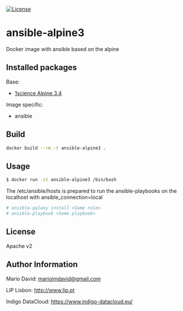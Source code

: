 [![License](http://img.shields.io/:license-apache-blue.svg?style=flat-square)](http://www.apache.org/licenses/LICENSE-2.0.html)

# ansible-alpine3

Docker image with ansible based on the alpine

## Installed packages

Base:

- [1science Alpine 3.4](https://hub.docker.com/r/1science/alpine/)

Image specific:
- ansible

## Build

```bash
docker build --rm -t ansible-alpine3 .
```

## Usage

```bash
$ docker run -it ansible-alpine3 /bin/bash
```

The /etc/ansible/hosts is prepared to run the ansible-playbooks on the localhost
with ansible_connection=local

```bash
# ansible-galaxy install <Some role>
# ansible-playbook <Some playbook>
```

License
-------

Apache v2

Author Information
------------------

Mario David: <mariojmdavid@gmail.com>

LIP Lisbon: http://www.lip.pt

Indigo DataCloud: https://www.indigo-datacloud.eu/
